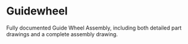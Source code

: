 # Guidewheel
Fully documented Guide Wheel Assembly, including both detailed part drawings and a complete assembly drawing.
